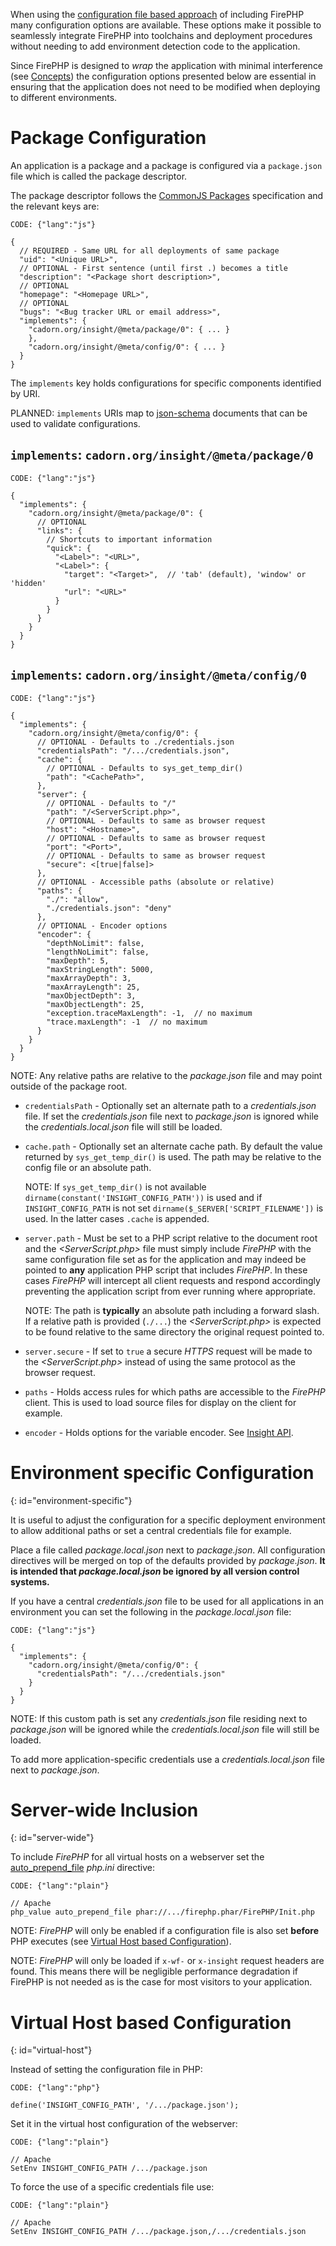 
When using the [configuration file based approach](Files) of including FirePHP many configuration
options are available. These options make it possible to seamlessly integrate FirePHP into
toolchains and deployment procedures without needing to add environment detection code to
the application.

Since FirePHP is designed to *wrap* the application with minimal interference (see [Concepts](../Concepts)) the configuration options
presented below are essential in ensuring that the application does not need to be modified when
deploying to different environments.

Package Configuration
=====================

An application is a package and a package is configured via a `package.json` file which is
called the package descriptor.

The package descriptor follows the [CommonJS Packages](http://wiki.commonjs.org/wiki/Packages)
specification and the relevant keys are:

    CODE: {"lang":"js"}

    {
      // REQUIRED - Same URL for all deployments of same package
      "uid": "<Unique URL>",
      // OPTIONAL - First sentence (until first .) becomes a title
      "description": "<Package short description>",
      // OPTIONAL
      "homepage": "<Homepage URL>",
      // OPTIONAL
      "bugs": "<Bug tracker URL or email address>",
      "implements": {
        "cadorn.org/insight/@meta/package/0": { ... }
        },
        "cadorn.org/insight/@meta/config/0": { ... }
      }
    }

The `implements` key holds configurations for specific components identified
by URI.

PLANNED: `implements` URIs map to [json-schema](http://json-schema.org/) documents that can be used to validate configurations.

`implements`: `cadorn.org/insight/@meta/package/0`
--------------------------------------------------

    CODE: {"lang":"js"}

    {
      "implements": {
        "cadorn.org/insight/@meta/package/0": {
          // OPTIONAL
          "links": {
            // Shortcuts to important information
            "quick": {
              "<Label>": "<URL>",
              "<Label>": {
                "target": "<Target>",  // 'tab' (default), 'window' or 'hidden'
                "url": "<URL>"
              }
            }
          }
        }
      }
    }


`implements`: `cadorn.org/insight/@meta/config/0`
-------------------------------------------------

    CODE: {"lang":"js"}

    {
      "implements": {
        "cadorn.org/insight/@meta/config/0": {
          // OPTIONAL - Defaults to ./credentials.json
          "credentialsPath": "/.../credentials.json",
          "cache": {
            // OPTIONAL - Defaults to sys_get_temp_dir()
            "path": "<CachePath>",
          },
          "server": {
            // OPTIONAL - Defaults to "/"
            "path": "/<ServerScript.php>",
            // OPTIONAL - Defaults to same as browser request
            "host": "<Hostname>",
            // OPTIONAL - Defaults to same as browser request
            "port": "<Port>",
            // OPTIONAL - Defaults to same as browser request
            "secure": <[true|false]>
          },
          // OPTIONAL - Accessible paths (absolute or relative)
          "paths": {
            "./": "allow",
            "./credentials.json": "deny"
          },
          // OPTIONAL - Encoder options
          "encoder": {
            "depthNoLimit": false,
            "lengthNoLimit": false,
            "maxDepth": 5,
            "maxStringLength": 5000,
            "maxArrayDepth": 3,
            "maxArrayLength": 25,
            "maxObjectDepth": 3,
            "maxObjectLength": 25,
            "exception.traceMaxLength": -1,  // no maximum
            "trace.maxLength": -1  // no maximum
          }
        }
      }
    }

NOTE: Any relative paths are relative to the *package.json* file and may point outside of the package root.

  * `credentialsPath` - Optionally set an alternate path to a *credentials.json* file. If set the *credentials.json*
    file next to *package.json* is ignored while the *credentials.local.json* file will still be loaded.

  * `cache.path` - Optionally set an alternate cache path. By default the value returned by `sys_get_temp_dir()`
    is used. The path may be relative to the config file or an absolute path.

    NOTE: If `sys_get_temp_dir()` is not available `dirname(constant('INSIGHT_CONFIG_PATH'))` is used and if
    `INSIGHT_CONFIG_PATH` is not set `dirname($_SERVER['SCRIPT_FILENAME'])` is used. In the latter cases `.cache` is appended.

  * `server.path` - Must be set to a PHP script relative to the document root and the *<ServerScript.php>* file
    must simply include *FirePHP* with the same configuration file set as for the application and may indeed be pointed
    to **any** application PHP script that includes *FirePHP*. In these cases *FirePHP* will intercept all client
    requests and respond accordingly preventing the application script from ever running where appropriate.

    NOTE: The path is **typically** an absolute path including a forward slash. If a relative path is provided
    (`./...`) the *<ServerScript.php>* is expected to be found relative to the same directory the original request pointed to.

  * `server.secure` - If set to `true` a secure *HTTPS* request will be made to the *<ServerScript.php>* instead of using the
    same protocol as the browser request.

  * `paths` - Holds access rules for which paths are accessible to the *FirePHP* client. This is used to load source files
    for display on the client for example.

  * `encoder` - Holds options for the variable encoder. See [Insight API](API/Insight#encoder).


Environment specific Configuration
==================================
{: id="environment-specific"}

It is useful to adjust the configuration for a specific deployment environment to allow additional paths or set a central credentials file for example.

Place a file called *package.local.json* next to *package.json*. All configuration directives will be merged on top of the defaults provided
by *package.json*. **It is intended that *package.local.json* be ignored by all version control systems.**

If you have a central *credentials.json* file to be used for all applications in an environment you can set the following in the
*package.local.json* file:

    CODE: {"lang":"js"}

    {
      "implements": {
        "cadorn.org/insight/@meta/config/0": {
          "credentialsPath": "/.../credentials.json"
        }
      }
    }

NOTE: If this custom path is set any *credentials.json* file residing next to *package.json* will be ignored while the
*credentials.local.json* file will still be loaded.

To add more application-specific credentials use a *credentials.local.json* file next to *package.json*.


Server-wide Inclusion
=====================
{: id="server-wide"}

To include *FirePHP* for all virtual hosts on a webserver set the
[auto_prepend_file](http://php.net/manual/en/ini.core.php#ini.auto-prepend-file) *php.ini* directive:

    CODE: {"lang":"plain"}

    // Apache
    php_value auto_prepend_file phar://.../firephp.phar/FirePHP/Init.php

NOTE: *FirePHP* will only be enabled if a configuration file is also set **before** PHP executes (see
[Virtual Host based Configuration](Advanced#virtual-host)).

NOTE: *FirePHP* will only be loaded if `x-wf-` or `x-insight` request headers are found. This means there will be negligible performance
degradation if FirePHP is not needed as is the case for most visitors to your application.  


Virtual Host based Configuration
================================
{: id="virtual-host"}

Instead of setting the configuration file in PHP:

    CODE: {"lang":"php"}

    define('INSIGHT_CONFIG_PATH', '/.../package.json');

Set it in the virtual host configuration of the webserver:

    CODE: {"lang":"plain"}

    // Apache
    SetEnv INSIGHT_CONFIG_PATH /.../package.json

To force the use of a specific credentials file use:

    CODE: {"lang":"plain"}

    // Apache
    SetEnv INSIGHT_CONFIG_PATH /.../package.json,/.../credentials.json

